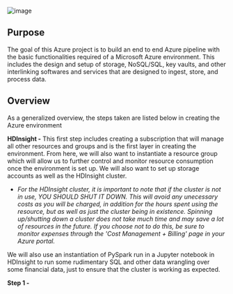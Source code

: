 ![image](https://user-images.githubusercontent.com/80606434/134220753-f5969be5-85bf-4e64-ab50-242a4ad29169.png)
## Purpose
The goal of this Azure project is to build an end to end Azure pipeline with the basic functionalities required of a Microsoft Azure environment. This includes the design and setup of storage, NoSQL/SQL, key vaults, and other interlinking softwares and services that are designed to ingest, store, and process data.

## Overview
As a generalized overview, the steps taken are listed below in creating the Azure environment

**HDInsight -** This first step includes creating a subscription that will manage all other resources and groups and is the first layer in creating the environment. From here, we will also want to instantiate a resource group which will allow us to further control and monitor resource consumption once the environment is set up. We will also want to set up storage accounts as well as the HDInsight cluster. 
  - *For the HDInsight cluster, it is important to note that if the cluster is not in use, YOU SHOULD SHUT IT DOWN. This will avoid any unecessary costs as you will be charged, in addition for the hours spent using the resource, but as well as just the cluster being in existence. Spinning up/shutting down a cluster does not take much time and may save a lot of resources in the future. If you choose not to do this, be sure to monitor expenses through the 'Cost Management + Billing' page in your Azure portal.*

We will also use an instantiation of PySpark run in a Jupyter notebook in HDInsight to run some rudimentary SQL and other data wrangling over some financial data, just to ensure that the cluster is working as expected.

**Step 1 -**
